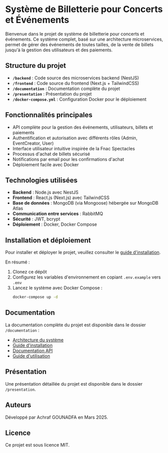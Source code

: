 # Système de Billetterie pour Concerts et Événements

Bienvenue dans le projet de système de billetterie pour concerts et événements. Ce système complet, basé sur une architecture microservices, permet de gérer des événements de toutes tailles, de la vente de billets jusqu'à la gestion des utilisateurs et des paiements.

## Structure du projet

- **`/backend`** : Code source des microservices backend (NestJS)
- **`/frontend`** : Code source du frontend (Next.js + TailwindCSS)
- **`/documentation`** : Documentation complète du projet
- **`/presentation`** : Présentation du projet
- **`/docker-compose.yml`** : Configuration Docker pour le déploiement

## Fonctionnalités principales

- API complète pour la gestion des événements, utilisateurs, billets et paiements
- Authentification et autorisation avec différents rôles (Admin, EventCreator, User)
- Interface utilisateur intuitive inspirée de la Fnac Spectacles
- Processus d'achat de billets sécurisé
- Notifications par email pour les confirmations d'achat
- Déploiement facile avec Docker

## Technologies utilisées

- **Backend** : Node.js avec NestJS
- **Frontend** : React.js (Next.js) avec TailwindCSS
- **Base de données** : MongoDB (via Mongoose) hébergée sur MongoDB Atlas
- **Communication entre services** : RabbitMQ
- **Sécurité** : JWT, bcrypt
- **Déploiement** : Docker, Docker Compose

## Installation et déploiement

Pour installer et déployer le projet, veuillez consulter le [guide d'installation](/documentation/installation/guide-installation.md).

En résumé :

1. Clonez ce dépôt
2. Configurez les variables d'environnement en copiant `.env.example` vers `.env`
3. Lancez le système avec Docker Compose :
   ```bash
   docker-compose up -d
   ```

## Documentation

La documentation complète du projet est disponible dans le dossier `/documentation` :

- [Architecture du système](/documentation/architecture/architecture-systeme.md)
- [Guide d'installation](/documentation/installation/guide-installation.md)
- [Documentation API](/documentation/api/api-reference.md)
- [Guide d'utilisation](/documentation/utilisation/guide-utilisation.md)

## Présentation

Une présentation détaillée du projet est disponible dans le dossier `/presentation`.

## Auteurs

Développé par Achraf GOUNADFA en Mars 2025.

## Licence

Ce projet est sous licence MIT.
